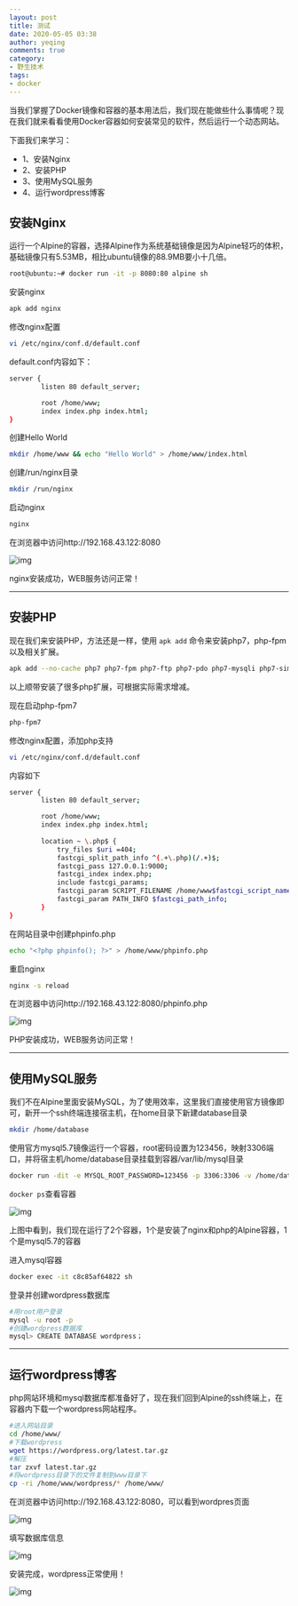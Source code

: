 ```yaml
---
layout: post
title: 测试
date: 2020-05-05 03:38
author: yeqing
comments: true
category: 
- 野生技术
tags: 
- docker
---
```


当我们掌握了Docker镜像和容器的基本用法后，我们现在能做些什么事情呢？现在我们就来看看使用Docker容器如何安装常见的软件，然后运行一个动态网站。

下面我们来学习：

- 1、安装Nginx
- 2、安装PHP
- 3、使用MySQL服务
- 4、运行wordpress博客

## 安装Nginx

运行一个Alpine的容器，选择Alpine作为系统基础镜像是因为Alpine轻巧的体积，基础镜像只有5.53MB，相比ubuntu镜像的88.9MB要小十几倍。

```bash
root@ubuntu:~# docker run -it -p 8080:80 alpine sh
```

安装nginx

```bash
apk add nginx
```

修改nginx配置

```bash
vi /etc/nginx/conf.d/default.conf
```

default.conf内容如下：

```bash
server {
        listen 80 default_server;

        root /home/www;
        index index.php index.html;
}
```

创建Hello World

```bash
mkdir /home/www && echo "Hello World" > /home/www/index.html
```

创建/run/nginx目录

```bash
mkdir /run/nginx
```

启动nginx

```bash
nginx
```

在浏览器中访问http://192.168.43.122:8080

![img](../assets/images/dc5c7986daef50c-2.png)

nginx安装成功，WEB服务访问正常！

------

## 安装PHP

现在我们来安装PHP，方法还是一样，使用 `apk add` 命令来安装php7，php-fpm以及相关扩展。

```bash
apk add --no-cache php7 php7-fpm php7-ftp php7-pdo php7-mysqli php7-simplexml php7-xmlwriter php7-zlib php7-imagick php7-memcached php7-sockets php7-mcrypt php7-zip php7-pgsql php7-pdo_odbc php7-odbc php7-curl php7-iconv php7-xml php7-json php7-gd php7-session php7-opcache php7-pdo_sqlite php7-mbstring php7-common php7-pdo_mysql
```

以上顺带安装了很多php扩展，可根据实际需求增减。

现在启动php-fpm7

```bash
php-fpm7
```

修改nginx配置，添加php支持

```bash
vi /etc/nginx/conf.d/default.conf
```

内容如下

```bash
server {
        listen 80 default_server;

        root /home/www;
        index index.php index.html;
		
		location ~ \.php$ {
			try_files $uri =404;
			fastcgi_split_path_info ^(.+\.php)(/.+)$;
			fastcgi_pass 127.0.0.1:9000;
			fastcgi_index index.php;
			include fastcgi_params;
			fastcgi_param SCRIPT_FILENAME /home/www$fastcgi_script_name;
			fastcgi_param PATH_INFO $fastcgi_path_info;
		}
}
```

在网站目录中创建phpinfo.php

```bash
echo "<?php phpinfo(); ?>" > /home/www/phpinfo.php
```

重启nginx

```bash
nginx -s reload
```

在浏览器中访问http://192.168.43.122:8080/phpinfo.php

![img](../assets/images/93dd4de5cddba2c-1.png)

PHP安装成功，WEB服务访问正常！

------

## 使用MySQL服务

我们不在Alpine里面安装MySQL，为了使用效率，这里我们直接使用官方镜像即可，新开一个ssh终端连接宿主机，在home目录下新建database目录

```bash
mkdir /home/database
```

使用官方mysql5.7镜像运行一个容器，root密码设置为123456，映射3306端口，并将宿主机/home/database目录挂载到容器/var/lib/mysql目录

```bash
docker run -dit -e MYSQL_ROOT_PASSWORD=123456 -p 3306:3306 -v /home/database:/var/lib/mysql mysql:5.7
```

`docker ps`查看容器

![img](../assets/images/e88a49bccde359f.png)

上图中看到，我们现在运行了2个容器，1个是安装了nginx和php的Alpine容器，1个是mysql5.7的容器

进入mysql容器

```bash
docker exec -it c8c85af64822 sh
```

登录并创建wordpress数据库

```bash
#用root用户登录
mysql -u root -p
#创建wordpress数据库
mysql> CREATE DATABASE wordpress；
```

------

## 运行wordpress博客

php网站环境和mysql数据库都准备好了，现在我们回到Alpine的ssh终端上，在容器内下载一个wordpress网站程序。

```bash
#进入网站目录
cd /home/www/
#下载wordpress
wget https://wordpress.org/latest.tar.gz
#解压
tar zxvf latest.tar.gz
#将wordpress目录下的文件复制到www目录下
cp -ri /home/www/wordpress/* /home/www/
```

在浏览器中访问http://192.168.43.122:8080，可以看到wordpres页面

![img](../assets/images/11364907cf269dd.png)

填写数据库信息

![img](../assets/images/ce08becc73195df.png)

安装完成，wordpress正常使用！

![img](../assets/images/568628e0d993b19.png)

